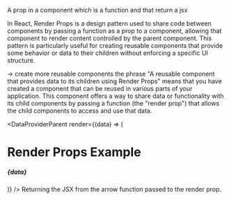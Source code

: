 A prop in a component which is a function and that return a jsx

In React, Render Props is a design pattern used to share code between components by passing a function as a prop to a component, allowing that component to render content controlled by the parent component. This pattern is particularly useful for creating reusable components that provide some behavior or data to their children without enforcing a specific UI structure.

-> create more reusable components
the phrase "A reusable component that provides data to its children using Render Props" means that you have created a component that can be reused in various parts of your application. This component offers a way to share data or functionality with its child components by passing a function (the "render prop") that allows the child components to access and use that data.

<DataProviderParent
render={(data) => (

<div>
<h1>Render Props Example</h1>
<h5>{data}</h5>
</div>
)}
/>
 Returning the JSX from the arrow function passed to the render prop.
